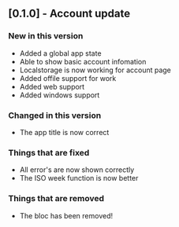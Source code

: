 ## [0.1.0] - Account update

### New in this version

* Added a global app state
* Able to show basic account infomation
* Localstorage is now working for account page
* Added offile support for work
* Added web support
* Added windows support
### Changed in this version

* The app title is now correct

### Things that are fixed

* All error's are now shown correctly
* The ISO week function is now better

### Things that are removed

* The bloc has been removed!
